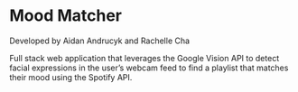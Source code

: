 # Mood Matcher

Developed by Aidan Andrucyk and Rachelle Cha

Full stack web application that leverages the Google Vision API to detect facial expressions in the user’s webcam feed to find a playlist that matches their mood using the Spotify API.
